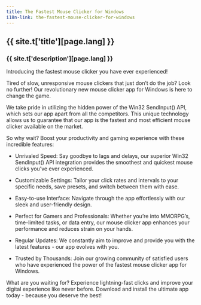 ```yaml
---
title: The Fastest Mouse Clicker for Windows
i18n-link: the-fastest-mouse-clicker-for-windows
---
```


## {{ site.t['title'][page.lang] }}

### {{ site.t['description'][page.lang] }}

Introducing the fastest mouse clicker you have ever experienced!

Tired of slow, unresponsive mouse clickers that just don’t do the job? Look no further! Our revolutionary new mouse clicker app for Windows is here to change the game.

We take pride in utilizing the hidden power of the Win32 SendInput() API, which sets our app apart from all the competitors. This unique technology allows us to guarantee that our app is the fastest and most efficient mouse clicker available on the market.

So why wait? Boost your productivity and gaming experience with these incredible features:

* Unrivaled Speed: Say goodbye to lags and delays, our superior Win32 SendInput() API integration provides the smoothest and quickest mouse clicks you’ve ever experienced.

* Customizable Settings: Tailor your click rates and intervals to your specific needs, save presets, and switch between them with ease.

* Easy-to-use Interface: Navigate through the app effortlessly with our sleek and user-friendly design.

* Perfect for Gamers and Professionals: Whether you’re into MMORPG’s, time-limited tasks, or data entry, our mouse clicker app enhances your performance and reduces strain on your hands.

* Regular Updates: We constantly aim to improve and provide you with the latest features - our app evolves with you.

* Trusted by Thousands: Join our growing community of satisfied users who have experienced the power of the fastest mouse clicker app for Windows.

What are you waiting for? Experience lightning-fast clicks and improve your digital experience like never before. Download and install the ultimate app today - because you deserve the best!
